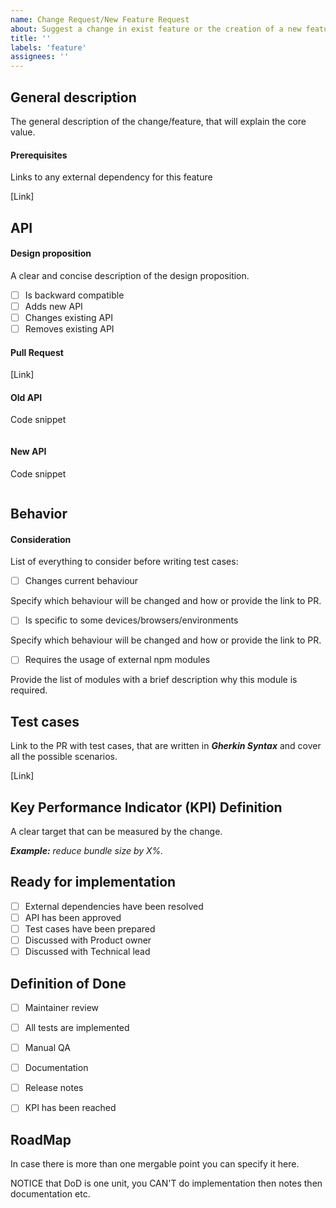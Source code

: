 ```yaml
---
name: Change Request/New Feature Request
about: Suggest a change in exist feature or the creation of a new feature
title: ''
labels: 'feature'
assignees: ''
---
```


## General description
The general description of the change/feature, that will explain the core value.
#### Prerequisites

Links to any external dependency for this feature

[Link]

## API

#### Design proposition

A clear and concise description of the design proposition.

- [ ] Is backward compatible
- [ ] Adds new API
- [ ] Changes existing API
- [ ] Removes existing API

#### Pull Request

[Link]

#### Old API

Code snippet

```typescript
```

#### New API

Code snippet

```typescript
```

## Behavior

#### Consideration

List of everything to consider before writing test cases:

- [ ] Changes current behaviour

Specify which behaviour will be changed and how or provide the link to PR.

- [ ] Is specific to some devices/browsers/environments

Specify which behaviour will be changed and how or provide the link to PR.

- [ ] Requires the usage of external npm modules

Provide the list of modules with a brief description why this module is required.

<!-- 
Describe the feature behavior the best you can using gherkin feature file 
Link to PR or Gherkin snippet
-->

## Test cases

Link to the PR with test cases, that are written in _**Gherkin Syntax**_ and cover all the possible scenarios.

[Link]

## Key Performance Indicator (KPI) Definition

A clear target that can be measured by the change.

_**Example:** reduce bundle size by X%._

## Ready for implementation

- [ ] External dependencies have been resolved
- [ ] API has been approved
- [ ] Test cases have been prepared
- [ ] Discussed with Product owner
- [ ] Discussed with Technical lead

## Definition of Done

- [ ] Maintainer review

- [ ] All tests are implemented <!-- automatic testing -->

- [ ] Manual QA

- [ ] Documentation

- [ ] Release notes

- [ ] KPI has been reached

## RoadMap

In case there is more than one mergable point you can specify it here.

NOTICE that DoD is one unit, you CAN'T do implementation then notes then documentation etc.
